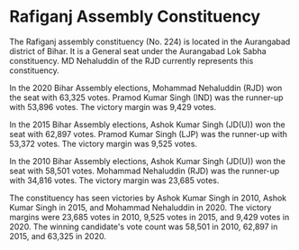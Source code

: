 # Rafiganj Assembly Constituency

The Rafiganj assembly constituency (No. 224) is located in the Aurangabad district of Bihar. It is a General seat under the Aurangabad Lok Sabha constituency. MD Nehaluddin of the RJD currently represents this constituency.

In the 2020 Bihar Assembly elections, Mohammad Nehaluddin (RJD) won the seat with 63,325 votes. Pramod Kumar Singh (IND) was the runner-up with 53,896 votes. The victory margin was 9,429 votes.

In the 2015 Bihar Assembly elections, Ashok Kumar Singh (JD(U)) won the seat with 62,897 votes. Pramod Kumar Singh (LJP) was the runner-up with 53,372 votes. The victory margin was 9,525 votes.

In the 2010 Bihar Assembly elections, Ashok Kumar Singh (JD(U)) won the seat with 58,501 votes. Mohammad Nehaluddin (RJD) was the runner-up with 34,816 votes. The victory margin was 23,685 votes.

The constituency has seen victories by Ashok Kumar Singh in 2010, Ashok Kumar Singh in 2015, and Mohammad Nehaluddin in 2020. The victory margins were 23,685 votes in 2010, 9,525 votes in 2015, and 9,429 votes in 2020. The winning candidate's vote count was 58,501 in 2010, 62,897 in 2015, and 63,325 in 2020.
